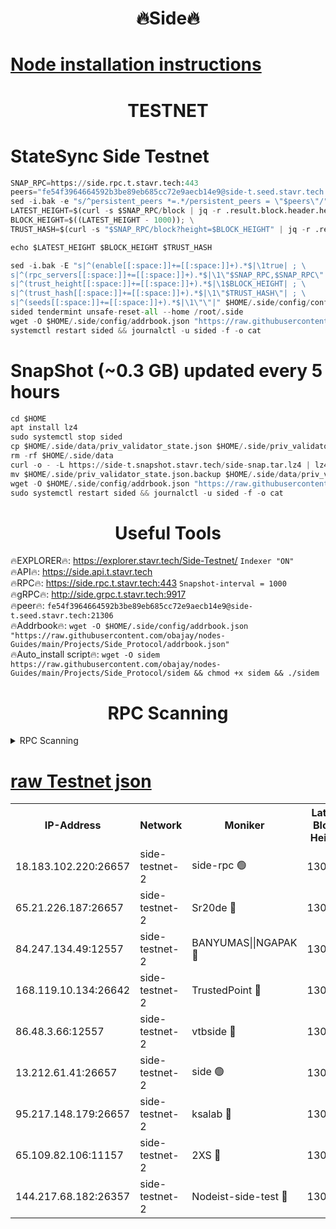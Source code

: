 <h1 align="center"> 🔥Side🔥</h1>

[Node installation instructions](https://github.com/obajay/nodes-Guides/tree/main/Projects/Side_Protocol)
=

<h1 align="center"> TESTNET</h1>

# StateSync Side Testnet
```python
SNAP_RPC=https://side.rpc.t.stavr.tech:443
peers="fe54f3964664592b3be89eb685cc72e9aecb14e9@side-t.seed.stavr.tech:21306"
sed -i.bak -e "s/^persistent_peers *=.*/persistent_peers = \"$peers\"/" $HOME/.side/config/config.toml
LATEST_HEIGHT=$(curl -s $SNAP_RPC/block | jq -r .result.block.header.height); \
BLOCK_HEIGHT=$((LATEST_HEIGHT - 1000)); \
TRUST_HASH=$(curl -s "$SNAP_RPC/block?height=$BLOCK_HEIGHT" | jq -r .result.block_id.hash)

echo $LATEST_HEIGHT $BLOCK_HEIGHT $TRUST_HASH

sed -i.bak -E "s|^(enable[[:space:]]+=[[:space:]]+).*$|\1true| ; \
s|^(rpc_servers[[:space:]]+=[[:space:]]+).*$|\1\"$SNAP_RPC,$SNAP_RPC\"| ; \
s|^(trust_height[[:space:]]+=[[:space:]]+).*$|\1$BLOCK_HEIGHT| ; \
s|^(trust_hash[[:space:]]+=[[:space:]]+).*$|\1\"$TRUST_HASH\"| ; \
s|^(seeds[[:space:]]+=[[:space:]]+).*$|\1\"\"|" $HOME/.side/config/config.toml
sided tendermint unsafe-reset-all --home /root/.side
wget -O $HOME/.side/config/addrbook.json "https://raw.githubusercontent.com/obajay/nodes-Guides/main/Projects/Side_Protocol/addrbook.json"
systemctl restart sided && journalctl -u sided -f -o cat
```
# SnapShot (~0.3 GB) updated every 5 hours
```python
cd $HOME
apt install lz4
sudo systemctl stop sided
cp $HOME/.side/data/priv_validator_state.json $HOME/.side/priv_validator_state.json.backup
rm -rf $HOME/.side/data
curl -o - -L https://side-t.snapshot.stavr.tech/side-snap.tar.lz4 | lz4 -c -d - | tar -x -C $HOME/.side --strip-components 2
mv $HOME/.side/priv_validator_state.json.backup $HOME/.side/data/priv_validator_state.json
wget -O $HOME/.side/config/addrbook.json "https://raw.githubusercontent.com/obajay/nodes-Guides/main/Projects/Side_Protocol/addrbook.json"
sudo systemctl restart sided && journalctl -u sided -f -o cat
```
 <h1 align="center"> Useful Tools</h1>
 
🔥EXPLORER🔥: https://explorer.stavr.tech/Side-Testnet/        `Indexer "ON"` \
🔥API🔥:      https://side.api.t.stavr.tech \
🔥RPC🔥:      https://side.rpc.t.stavr.tech:443              `Snapshot-interval = 1000` \
🔥gRPC🔥:     http://side.grpc.t.stavr.tech:9917 \
🔥peer🔥:     `fe54f3964664592b3be89eb685cc72e9aecb14e9@side-t.seed.stavr.tech:21306` \
🔥Addrbook🔥: ```wget -O $HOME/.side/config/addrbook.json "https://raw.githubusercontent.com/obajay/nodes-Guides/main/Projects/Side_Protocol/addrbook.json"``` \
🔥Auto_install script🔥:  `wget -O sidem https://raw.githubusercontent.com/obajay/nodes-Guides/main/Projects/Side_Protocol/sidem && chmod +x sidem && ./sidem`

<h1 align="center"> RPC Scanning</h1>

<details>
<summary>RPC Scanning</summary>

<h2 align="center"> We scan nodes in real time every 4 hours. And we provide the final result of RPC endpoints.
We cannot influence the operation of these nodes in any way. </h2>


```python
If Voting Power is higher than 0 --> then the Node is a validator of the network and may be subject to attack and be a potential threat to the chain.
```
```python
We marked such validators with a red symbol
```

</details>

[raw Testnet json](https://rpc-check.sidet.stavr.tech/sidet/rpc-sidet-result.json)
=


<table><tr><th>IP-Address</th><th>Network</th><th>Moniker</th><th>Latest Block Height</th><th>Earliest Block Height</th><th>Catching Up</th><th>Tx Index</th><th>Voting Power</th><th>Scan Time</th></tr><tr><td>18.183.102.220:26657</td><td>side-testnet-2</td><td>side-rpc 🟢</td><td>130539</td><td>1</td><td>False</td><td>on</td><td>0</td><td>2024-03-02T04:22:32.023449797UTC</td></tr><tr><td>65.21.226.187:26657</td><td>side-testnet-2</td><td>Sr20de 🔴</td><td>130539</td><td>1</td><td>False</td><td>on</td><td>2205</td><td>2024-03-02T04:22:32.345301149UTC</td></tr><tr><td>84.247.134.49:12557</td><td>side-testnet-2</td><td>BANYUMAS||NGAPAK 🔴</td><td>130539</td><td>1</td><td>False</td><td>off</td><td>203</td><td>2024-03-02T04:22:32.653034029UTC</td></tr><tr><td>168.119.10.134:26642</td><td>side-testnet-2</td><td>TrustedPoint 🔴</td><td>130541</td><td>1</td><td>False</td><td>off</td><td>20001573</td><td>2024-03-02T04:22:41.352528856UTC</td></tr><tr><td>86.48.3.66:12557</td><td>side-testnet-2</td><td>vtbside 🔴</td><td>130541</td><td>1</td><td>False</td><td>off</td><td>1581</td><td>2024-03-02T04:22:41.686186055UTC</td></tr><tr><td>13.212.61.41:26657</td><td>side-testnet-2</td><td>side 🟢</td><td>130516</td><td>1</td><td>False</td><td>on</td><td>0</td><td>2024-03-02T04:22:45.477103304UTC</td></tr><tr><td>95.217.148.179:26657</td><td>side-testnet-2</td><td>ksalab 🔴</td><td>130541</td><td>6001</td><td>False</td><td>off</td><td>3188</td><td>2024-03-02T04:22:41.128142608UTC</td></tr><tr><td>65.109.82.106:11157</td><td>side-testnet-2</td><td>2XS 🔴</td><td>130539</td><td>10001</td><td>False</td><td>off</td><td>107</td><td>2024-03-02T04:22:28.708494531UTC</td></tr><tr><td>144.217.68.182:26357</td><td>side-testnet-2</td><td>Nodeist-side-test 🔴</td><td>130541</td><td>123001</td><td>False</td><td>off</td><td>3141</td><td>2024-03-02T04:22:42.259328088UTC</td></tr></table>